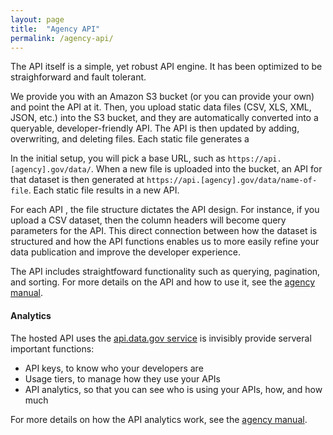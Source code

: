 ```yaml
---
layout: page
title:  "Agency API"
permalink: /agency-api/
---
```


The API itself is a simple, yet robust API engine.  It has been optimized to be straighforward and fault tolerant.  
  
We provide you with an Amazon S3 bucket (or you can provide your own) and point the API at it.  Then, you upload static data files (CSV, XLS, XML, JSON, etc.) into the S3 bucket, and they are automatically converted into a queryable, developer-friendly API.  The API is then updated by adding, overwriting, and deleting files.  Each static file generates a 

In the initial setup, you will pick a base URL, such as `https://api.[agency].gov/data/`. When a new file is uploaded into the bucket, an API for that dataset is then generated at `https://api.[agency].gov/data/name-of-file`.  Each static file results in a new API.  

For each API , the file structure dictates the API design. For instance, if you upload a CSV dataset, then the column headers will become query parameters for the API.  This direct connection between how the dataset is structured and how the API functions enables us to more easily refine your data publication and improve the developer experience.  

The API includes straightfoward functionality such as querying, pagination, and sorting.  For more details on the API and how to use it, see the [agency manual](https://pages.18f.gov/api-program/agency-manual).  


#### Analytics 

The hosted API uses the [api.data.gov service](https://api.data.gov/about) is invisibly provide serveral important functions:  
  
* API keys, to know who your developers are
* Usage tiers, to manage how they use your APIs
* API analytics, so that you can see who is using your APIs, how, and how much
  
For more details on how the API analytics work, see the [agency manual](https://pages.18f.gov/api-program/agency-manual).  
